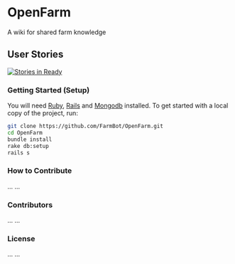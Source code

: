 OpenFarm
========

A wiki for shared farm knowledge

User Stories
------------

[![Stories in Ready](https://badge.waffle.io/FarmBot/OpenFarm.png?label=ready)](http://waffle.io/FarmBot/OpenFarm)

### Getting Started (Setup)

You will need [Ruby](http://www.ruby-lang.org/en/), [Rails](http://rubyonrails.org/) and [Mongodb](http://docs.mongodb.org/manual/installation/) installed. To get started with a local copy of the project, run:

```bash
git clone https://github.com/FarmBot/OpenFarm.git
cd OpenFarm
bundle install
rake db:setup
rails s
```

### How to Contribute

...
...

### Contributors

...
...

### License

...
...